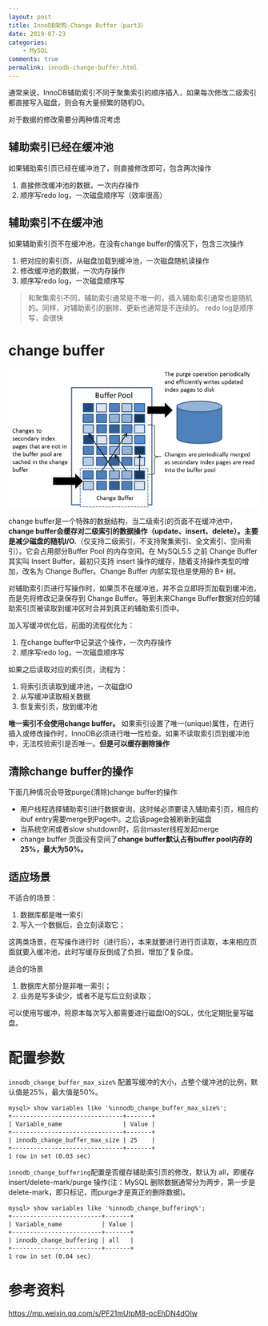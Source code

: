 ```yaml
---
layout: post
title: InnoDB架构-Change Buffer（part3）
date: 2019-07-23
categories:
    - MySQL
comments: true
permalink: innodb-change-buffer.html
---
```


通常来说，InnoDB辅助索引不同于聚集索引的顺序插入，如果每次修改二级索引都直接写入磁盘，则会有大量频繁的随机IO。

对于数据的修改需要分两种情况考虑

## 辅助索引已经在缓冲池

如果辅助索引页已经在缓冲池了，则直接修改即可，包含两次操作

1. 直接修改缓冲池的数据，一次内存操作
2. 顺序写redo log，一次磁盘顺序写（效率很高）

## 辅助索引不在缓冲池

如果辅助索引页不在缓冲池，在没有change buffer的情况下，包含三次操作

1. 把对应的索引页，从磁盘加载到缓冲池，一次磁盘随机读操作
2. 修改缓冲池的数据，一次内存操作
3. 顺序写redo log，一次磁盘顺序写

> 和聚集索引不同，辅助索引通常是不唯一的，插入辅助索引通常也是随机的。同样，对辅助索引的删除、更新也通常是不连续的。
> redo log是顺序写，会很快

# change buffer

![](/assets/images/posts/change-buffer/change-buffer-1.png)

change buffer是一个特殊的数据结构，当二级索引的页面不在缓冲池中，**change buffer会缓存对二级索引的数据操作（update、insert、delete）。主要是减少磁盘的随机I/O.**（仅支持二级索引，不支持聚集索引、全文索引、空间索引）。它会占用部分Buffer Pool 的内存空间。在 MySQL5.5 之前 Change Buffer其实叫 Insert Buffer，最初只支持 insert 操作的缓存，随着支持操作类型的增加，改名为 Change Buffer。Change Buffer 内部实现也是使用的 B+ 树。

对辅助索引页进行写操作时，如果页不在缓冲池，并不会立即将页加载到缓冲池，而是先将修改记录保存到 Change Buffer。等到未来Change Buffer数据对应的辅助索引页被读取到缓冲区时合并到真正的辅助索引页中。

加入写缓冲优化后，前面的流程优化为：

1. 在change buffer中记录这个操作，一次内存操作
2. 顺序写redo log，一次磁盘顺序写

如果之后读取对应的索引页，流程为：

1. 将索引页读取到缓冲池，一次磁盘IO
2. 从写缓冲读取相关数据
3. 恢复索引页，放到缓冲池

**唯一索引不会使用change buffer。** 如果索引设置了唯一(unique)属性，在进行插入或修改操作时，InnoDB必须进行唯一性检查。如果不读取索引页到缓冲池中，无法校验索引是否唯一。**但是可以缓存删除操作**

## 清除change buffer的操作
下面几种情况会导致purge(清除)change buffer的操作

- 用户线程选择辅助索引进行数据查询，这时候必须要读入辅助索引页，相应的ibuf entry需要merge到Page中。之后该page会被刷新到磁盘
- 当系统空闲或者slow shutdown时，后台master线程发起merge
- change buffer 页面没有空间了**change buffer默认占有buffer pool内存的25%，最大为50%。**

## 适应场景
不适合的场景：

1. 数据库都是唯一索引
2. 写入一个数据后，会立刻读取它；

这两类场景，在写操作进行时（进行后），本来就要进行进行页读取，本来相应页面就要入缓冲池，此时写缓存反倒成了负担，增加了复杂度。

适合的场景

1. 数据库大部分是非唯一索引；
2. 业务是写多读少，或者不是写后立刻读取；

可以使用写缓冲，将原本每次写入都需要进行磁盘IO的SQL，优化定期批量写磁盘。

# 配置参数

`innodb_change_buffer_max_size%` 配置写缓冲的大小，占整个缓冲池的比例，默认值是25%，最大值是50%。

```
mysql> show variables like '%innodb_change_buffer_max_size%';
+-------------------------------+-------+
| Variable_name                 | Value |
+-------------------------------+-------+
| innodb_change_buffer_max_size | 25    |
+-------------------------------+-------+
1 row in set (0.03 sec)
```

`innodb_change_buffering`配置是否缓存辅助索引页的修改，默认为 all，即缓存 insert/delete-mark/purge 操作(注：MySQL 删除数据通常分为两步，第一步是delete-mark，即只标记，而purge才是真正的删除数据)。

```
mysql> show variables like '%innodb_change_buffering%';
+-------------------------+-------+
| Variable_name           | Value |
+-------------------------+-------+
| innodb_change_buffering | all   |
+-------------------------+-------+
1 row in set (0.04 sec)
```

# 参考资料

https://mp.weixin.qq.com/s/PF21mUtpM8-pcEhDN4dOIw